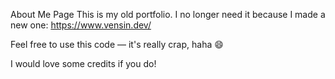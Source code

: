 About Me Page
This is my old portfolio.
I no longer need it because I made a new one: https://www.vensin.dev/

Feel free to use this code — it's really crap, haha 😄

I would love some credits if you do!
